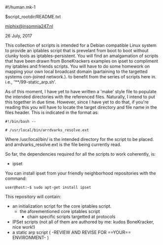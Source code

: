 #!/human.mk-1

$script_rootdir/README.txt

miphix@insomnia247.nl

26 July, 2017

This collection of scripts is intended for a Debian compatible Linux system to
provide an iptables script that is prevelant from boot to boot without clunky
tools as iptables-persistent. You will find an amalgamation of scripts that have
been drawn from BoneKrackers examples on ipset to compliment my iptables and
friends scripts. You will have to do some homework on mapping your own local
broadcast domain (partaining to the targetted systems con-joined network.). to
benefit from the series of scripts here in. i.e., '**/99-static_arp.sh'. 

As of this moment, I have yet to have written a 'make' style file to populate
the intended directories with the referenced files. Naturally, I intend to put
this together in due time. However, since I have yet to do that, if you're
reading this you will have to locate the target directory and file name in the
files header. This is indicated in the format as:

    #!/bin/bash --

    # /usr/local/bin/arrdvarks_resolve.ext

Where /usr/local/bin/ is the intended directory for the script to be placed. and
arrdvarks_resolve.ext is the file being currently read. 


So far, the dependencies required for all the scripts to work coherently, is:
  - ipset

You can install ipset from your friendly neighborhood repositories with the
command:

    user@host:~$ sudo apt-get install ipset


This repository will contain:

  - an initialization script for the core iptables script.
    - the aforementioned core iptables script
      - chain specific scripts targetted at protocols
  - IPSet scripts (not all of them are authored by me: kudos BoneKracker, nice
    work!)
  - a static arp script ( -REVIEW AND REVISE FOR ==YOUR== ENVIRONMENT- )
